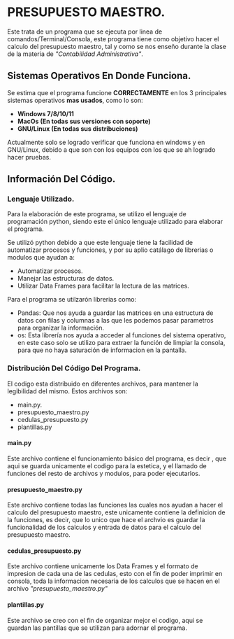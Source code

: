 # PRESUPUESTO MAESTRO.

  Este trata de un programa que se ejecuta por linea de comandos/Terminal/Consola, este programa tiene como objetivo hacer el 
  calculo del presupuesto maestro, tal y como se nos enseño durante la clase de la materia de *"Contabilidad Administrativa"*.
  
## Sistemas Operativos En Donde Funciona.
Se estima que el programa funcione **CORRECTAMENTE**  en los 3 principales sistemas operativos **mas usados**, como lo son:
 - **Windows 7/8/10/11**
 - **MacOs (En todas sus versiones con soporte)**
 - **GNU/Linux (En todas sus distribuciones)**
 
 Actualmente solo se logrado verificar que funciona en windows y en GNU/Linux, debido a que son con los equipos con los que
 se ah logrado hacer pruebas.

## Información Del Código.

  ### Lenguaje Utilizado.

  Para la elaboración de este programa, se utilizo el lenguaje de programación python, siendo este el único lenguaje utilizado
  para elaborar el programa.

  Se utilizó python debido a que este lenguaje tiene la facilidad de automatizar procesos y funciones, y por
  su aplio catálago de librerias o modulos que ayudan a:
  
  - Automatizar procesos.
  - Manejar las estructuras de datos.
  - Utilizar Data Frames para facilitar la lectura de las matrices. 

  Para el programa se utilzarón librerias como:
  
  - Pandas: Que nos ayuda a guardar las matrices en una estructura de datos con filas y columnas a las que les podemos pasar
  parametros para organizar la información.
  - os: Esta librería nos ayuda a acceder al funciones del sistema operativo, en este caso solo se utilizo para extraer la
  función de limpiar la consola, para que no haya saturación de informacion en la pantalla.
  
  ### Distribución Del Código Del Programa.
  
  El codigo esta distribuido en diferentes archivos, para mantener la legibilidad del mismo. Estos archivos son:
  
  - main.py.
  - presupuesto_maestro.py
  - cedulas_presupuesto.py
  - plantillas.py

  #### main.py
  Este archivo contiene el funcionamiento básico del programa, es decir , que aqui se guarda unicamente el codigo para la estetica,
  y el llamado de funciones del resto de archivos y modulos, para poder ejecutarlos.
  
  #### presupuesto_maestro.py
  Este archivo contiene todas las funciones las cuales nos ayudan a hacer el calculo del presupuesto maestro, este unicamente contiene
  la definicion de la funciones, es decir, que lo unico que hace el archvio es guardar la funcionalidad de los calculos y entrada de 
  datos para el calculo del presupuesto maestro.
  
  #### cedulas_presupuesto.py
  Este archivo contiene unicamente los Data Frames y el formato de impresion de cada una de las cedulas, esto con el fin de poder imprimir
  en consola, toda la informacion necesaria de los calculos que se hacen en el archivo *"presupuesto_maestro.py"*

  #### plantillas.py
  Este archivo se creo con el fin de organizar mejor el codigo, aqui se guardan las pantillas
  que se utilizan para adornar el programa.
